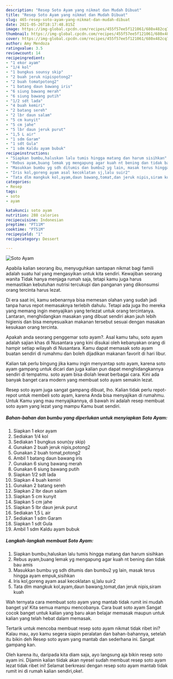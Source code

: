 ```yaml
---
description: "Resep Soto Ayam yang nikmat dan Mudah Dibuat"
title: "Resep Soto Ayam yang nikmat dan Mudah Dibuat"
slug: 465-resep-soto-ayam-yang-nikmat-dan-mudah-dibuat
date: 2021-05-26T18:17:48.815Z
image: https://img-global.cpcdn.com/recipes/455f57ee5f121061/680x482cq70/soto-ayam-foto-resep-utama.jpg
thumbnail: https://img-global.cpcdn.com/recipes/455f57ee5f121061/680x482cq70/soto-ayam-foto-resep-utama.jpg
cover: https://img-global.cpcdn.com/recipes/455f57ee5f121061/680x482cq70/soto-ayam-foto-resep-utama.jpg
author: Amy Mendoza
ratingvalue: 3.5
reviewcount: 14
recipeingredient:
- "1 ekor ayam"
- "1/4 kol"
- "1 bungkus sounsy skip"
- "2 buah jeruk nipispotong2"
- "2 buah tomatpotong2"
- "1 batang daun bawang iris"
- "6 siung bawang merah"
- "6 siung bawang putih"
- "1/2 sdt lada"
- "4 buah kemiri"
- "2 batang sereh"
- "2 lbr daun salam"
- "5 cm kunyit"
- "5 cm jahe"
- "5 lbr daun jeruk purut"
- "1,5 L air"
- "1 sdm Garam"
- "1 sdt Gula"
- "1 sdm Kaldu ayam bubuk"
recipeinstructions:
- "Siapkan bumbu,haluskan lalu tumis hingga matang dan harum sisihkan"
- "Rebus ayam,buang lemak yg mengapung agar kuah nt bening dan tidak bau amis"
- "Masukkan bumbu yg sdh ditumis dan bumbu2 yg lain, masak terus hingga ayam empuk,sisihkan"
- "Iris kol,goreng ayam asal kecoklatan sj,lalu suir2"
- "Tata dlm mangkuk kol,ayam,daun bawang,tomat,dan jeruk nipis,siram kuah"
categories:
- Resep
tags:
- soto
- ayam

katakunci: soto ayam 
nutrition: 288 calories
recipecuisine: Indonesian
preptime: "PT11M"
cooktime: "PT51M"
recipeyield: "1"
recipecategory: Dessert

---
```



![Soto Ayam](https://img-global.cpcdn.com/recipes/455f57ee5f121061/680x482cq70/soto-ayam-foto-resep-utama.jpg)

Apabila kalian seorang ibu, menyuguhkan santapan nikmat bagi famili adalah suatu hal yang mengasyikan untuk kita sendiri. Kewajiban seorang  wanita Tidak hanya menjaga rumah saja, tetapi kamu juga harus memastikan kebutuhan nutrisi tercukupi dan panganan yang dikonsumsi orang tercinta harus lezat.

Di era  saat ini, kamu sebenarnya bisa memesan olahan yang sudah jadi tanpa harus repot memasaknya terlebih dahulu. Tetapi ada juga lho mereka yang memang ingin menyajikan yang terlezat untuk orang tercintanya. Lantaran, menghidangkan masakan yang dibuat sendiri akan jauh lebih higienis dan bisa menyesuaikan makanan tersebut sesuai dengan masakan kesukaan orang tercinta. 



Apakah anda seorang penggemar soto ayam?. Asal kamu tahu, soto ayam adalah sajian khas di Nusantara yang kini disukai oleh kebanyakan orang di hampir setiap wilayah di Nusantara. Kamu dapat memasak soto ayam buatan sendiri di rumahmu dan boleh dijadikan makanan favorit di hari libur.

Kalian tak perlu bingung jika kamu ingin menyantap soto ayam, karena soto ayam gampang untuk dicari dan juga kalian pun dapat menghidangkannya sendiri di tempatmu. soto ayam bisa diolah lewat berbagai cara. Kini ada banyak banget cara modern yang membuat soto ayam semakin lezat.

Resep soto ayam juga sangat gampang dibuat, lho. Kalian tidak perlu repot-repot untuk membeli soto ayam, karena Anda bisa menyajikan di rumahmu. Untuk Kamu yang mau menyajikannya, di bawah ini adalah resep membuat soto ayam yang lezat yang mampu Kamu buat sendiri.

<!--inarticleads1-->

##### Bahan-bahan dan bumbu yang diperlukan untuk menyiapkan Soto Ayam:

1. Siapkan 1 ekor ayam
1. Sediakan 1/4 kol
1. Sediakan 1 bungkus soun(sy skip)
1. Gunakan 2 buah jeruk nipis,potong2
1. Gunakan 2 buah tomat,potong2
1. Ambil 1 batang daun bawang iris
1. Gunakan 6 siung bawang merah
1. Gunakan 6 siung bawang putih
1. Siapkan 1/2 sdt lada
1. Siapkan 4 buah kemiri
1. Gunakan 2 batang sereh
1. Siapkan 2 lbr daun salam
1. Siapkan 5 cm kunyit
1. Siapkan 5 cm jahe
1. Siapkan 5 lbr daun jeruk purut
1. Sediakan 1,5 L air
1. Sediakan 1 sdm Garam
1. Siapkan 1 sdt Gula
1. Ambil 1 sdm Kaldu ayam bubuk




<!--inarticleads2-->

##### Langkah-langkah membuat Soto Ayam:

1. Siapkan bumbu,haluskan lalu tumis hingga matang dan harum sisihkan
1. Rebus ayam,buang lemak yg mengapung agar kuah nt bening dan tidak bau amis
1. Masukkan bumbu yg sdh ditumis dan bumbu2 yg lain, masak terus hingga ayam empuk,sisihkan
1. Iris kol,goreng ayam asal kecoklatan sj,lalu suir2
1. Tata dlm mangkuk kol,ayam,daun bawang,tomat,dan jeruk nipis,siram kuah




Wah ternyata cara membuat soto ayam yang mantab tidak rumit ini mudah banget ya! Kita semua mampu mencobanya. Cara buat soto ayam Sangat cocok banget untuk kalian yang baru akan belajar memasak maupun untuk kalian yang telah hebat dalam memasak.

Tertarik untuk mencoba membuat resep soto ayam nikmat tidak ribet ini? Kalau mau, ayo kamu segera siapin peralatan dan bahan-bahannya, setelah itu bikin deh Resep soto ayam yang mantab dan sederhana ini. Sangat gampang kan. 

Oleh karena itu, daripada kita diam saja, ayo langsung aja bikin resep soto ayam ini. Dijamin kalian tiidak akan nyesel sudah membuat resep soto ayam lezat tidak ribet ini! Selamat berkreasi dengan resep soto ayam mantab tidak rumit ini di rumah kalian sendiri,oke!.

